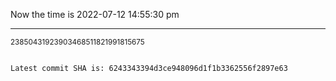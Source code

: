 Now the time is 2022-07-12 14:55:30 pm

---

<small>23850431923903468511821991815675</small>

```txt

Latest commit SHA is: 6243343394d3ce948096d1f1b3362556f2897e63
```

